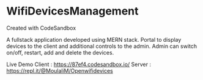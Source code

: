 # WifiDevicesManagement
Created with CodeSandbox

A fullstack application developed using MERN stack.
Portal to display devices to the client and additional controls to the admin.
Admin can switch on/off, restart, add and delete the devices.

Live Demo
Client : https://87ef4.codesandbox.io/
Server : https://repl.it/@MoulaliM/Openwifidevices
